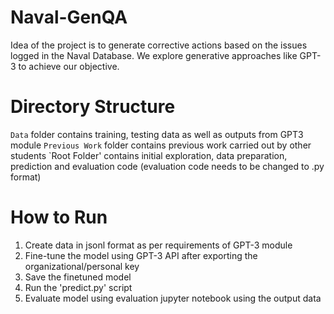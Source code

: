 # Naval-GenQA
Idea of the project is to generate corrective actions based on the issues logged in the Naval Database. 
We explore generative approaches like GPT-3 to achieve our objective. 

# Directory Structure
`Data` folder contains training, testing data as well as outputs from GPT3 module
`Previous Work` folder contains previous work carried out by other students
`Root Folder' contains initial exploration, data preparation, prediction and evaluation code (evaluation code needs to be changed to .py format)

# How to Run
1) Create data in jsonl format as per requirements of GPT-3 module
2) Fine-tune the model using GPT-3 API after exporting the organizational/personal key
3) Save the finetuned model
4) Run the 'predict.py' script
5) Evaluate model using evaluation jupyter notebook using the output data

